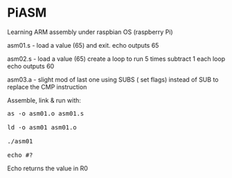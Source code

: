 PiASM
=====

Learning ARM assembly under raspbian OS (raspberry Pi)


asm01.s - load a value (65) and exit.
          echo outputs 65

asm02.s - load a value (65)
          create a loop to run 5 times
          subtract 1 each loop
          echo outputs 60

asm03.a - slight mod of last one
          using SUBS ( set flags) instead of SUB to replace the CMP instruction
          
Assemble, link & run with:

<pre>
as -o asm01.o asm01.s

ld -o asm01 asm01.o

./asm01

echo #?
</pre>

Echo returns the value in R0
